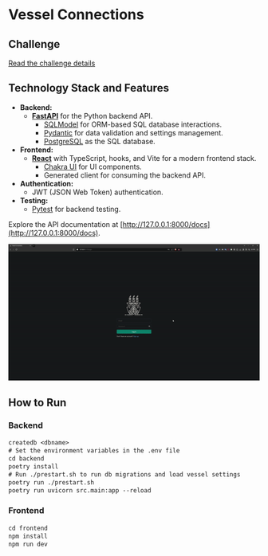 # Vessel Connections

## Challenge
[Read the challenge details](./challenge.md)

## Technology Stack and Features

- **Backend:**
    - [**FastAPI**](https://fastapi.tiangolo.com) for the Python backend API.
        - [SQLModel](https://sqlmodel.tiangolo.com) for ORM-based SQL database interactions.
        - [Pydantic](https://docs.pydantic.dev) for data validation and settings management.
        - [PostgreSQL](https://www.postgresql.org) as the SQL database.
- **Frontend:**
    - [**React**](https://react.dev) with TypeScript, hooks, and Vite for a modern frontend stack.
        - [Chakra UI](https://chakra-ui.com) for UI components.
        - Generated client for consuming the backend API.
- **Authentication:**
    - JWT (JSON Web Token) authentication.
- **Testing:**
    - [Pytest](https://pytest.org) for backend testing.

Explore the API documentation at [http://127.0.0.1:8000/docs](http://127.0.0.1:8000/docs).

<img src="preview.gif" alt="Preview">

## How to Run

### Backend

```
createdb <dbname>
# Set the environment variables in the .env file
cd backend
poetry install
# Run ./prestart.sh to run db migrations and load vessel settings
poetry run ./prestart.sh 
poetry run uvicorn src.main:app --reload
```

### Frontend
```
cd frontend
npm install
npm run dev
```
